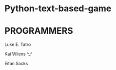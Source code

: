 # Python-text-based-game
<h1>PROGRAMMERS</h1>
<p>Luke E. Tatro</p>
<p>Kai Wilens ^_^</p>
<p>Eitan Sacks</p>

